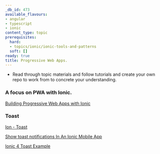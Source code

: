 ```yaml
---
_db_id: 473
available_flavours:
- angular
- typescript
- ionic
content_type: topic
prerequisites:
  hard:
  - topics/ionic/ionic-tools-and-patterns
  soft: []
ready: true
title: Progressive Web Apps.
---
```


- Read through topic materials and follow tutorials and create your own repo to work from to concrete your understanding.

### A focus on PWA with Ionic.

[Building Progressive Web Apps with Ionic](https://www.joshmorony.com/topics/progressive-web-application-tutorials/)

### Toast

[Ion - Toast](https://ionicframework.com/docs/api/toast)

[Show toast notifications In An Ionic Mobile App](https://www.thepolyglotdeveloper.com/2016/01/show-native-toast-notifications-in-an-ionic-2-mobile-app/)

[Ionic 4 Toast Example](https://www.youtube.com/watch?v=09iuPkmtpdg)